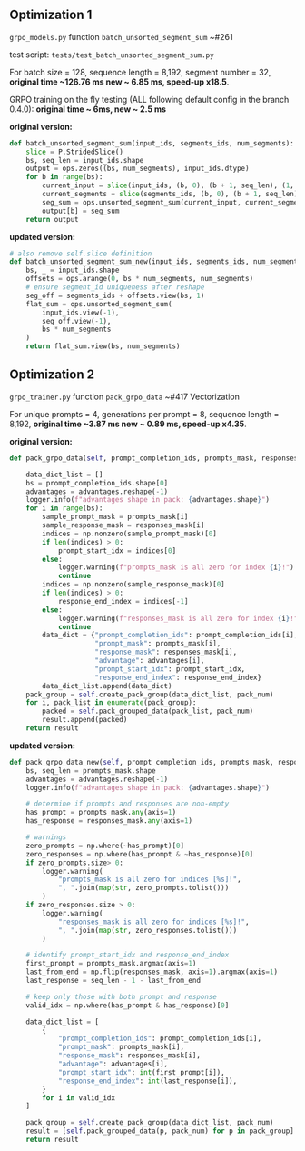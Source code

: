 ## Optimization 1
`grpo_models.py` function `batch_unsorted_segment_sum` ~#261

test script: `tests/test_batch_unsorted_segment_sum.py`

For batch size = 128, sequence length = 8,192, segment number = 32,
**original time ~126.76 ms  new ~ 6.85 ms, speed-up x18.5**.

GRPO training on the fly testing (ALL following default config in the branch 0.4.0): **original time ~ 6ms, new ~ 2.5 ms**

**original version:**

```python
def batch_unsorted_segment_sum(input_ids, segments_ids, num_segments):
    slice = P.StridedSlice()
    bs, seq_len = input_ids.shape
    output = ops.zeros((bs, num_segments), input_ids.dtype)
    for b in range(bs):
        current_input = slice(input_ids, (b, 0), (b + 1, seq_len), (1, 1))
        current_segments = slice(segments_ids, (b, 0), (b + 1, seq_len), (1, 1))
        seg_sum = ops.unsorted_segment_sum(current_input, current_segments, num_segments)
        output[b] = seg_sum
    return output
```

**updated version:**

```python
# also remove self.slice definition
def batch_unsorted_segment_sum_new(input_ids, segments_ids, num_segments):
    bs, _ = input_ids.shape
    offsets = ops.arange(0, bs * num_segments, num_segments)
    # ensure segment_id uniqueness after reshape
    seg_off = segments_ids + offsets.view(bs, 1)
    flat_sum = ops.unsorted_segment_sum(
        input_ids.view(-1),
        seg_off.view(-1),
        bs * num_segments
    )
    return flat_sum.view(bs, num_segments)
```
## Optimization 2

`grpo_trainer.py` function `pack_grpo_data` ~#417 Vectorization

For unique prompts = 4, generations per prompt = 8, sequence length = 8,192,
**original time ~3.87 ms  new ~ 0.89 ms, speed-up x4.35**.

**original version:**

```python
def pack_grpo_data(self, prompt_completion_ids, prompts_mask, responses_mask, advantages, pack_num=1):

    data_dict_list = []
    bs = prompt_completion_ids.shape[0]
    advantages = advantages.reshape(-1)
    logger.info(f"advantages shape in pack: {advantages.shape}")
    for i in range(bs):
        sample_prompt_mask = prompts_mask[i]
        sample_response_mask = responses_mask[i]
        indices = np.nonzero(sample_prompt_mask)[0]
        if len(indices) > 0:
            prompt_start_idx = indices[0]
        else:
            logger.warning(f"prompts_mask is all zero for index {i}!")
            continue
        indices = np.nonzero(sample_response_mask)[0]
        if len(indices) > 0:
            response_end_index = indices[-1]
        else:
            logger.warning(f"responses_mask is all zero for index {i}!")
            continue
        data_dict = {"prompt_completion_ids": prompt_completion_ids[i],
                     "prompt_mask": prompts_mask[i],
                     "response_mask": responses_mask[i],
                     "advantage": advantages[i],
                     "prompt_start_idx": prompt_start_idx,
                     "response_end_index": response_end_index}
        data_dict_list.append(data_dict)
    pack_group = self.create_pack_group(data_dict_list, pack_num)
    for i, pack_list in enumerate(pack_group):
        packed = self.pack_grouped_data(pack_list, pack_num)
        result.append(packed)
    return result
```

**updated version:**

```python
def pack_grpo_data_new(self, prompt_completion_ids, prompts_mask, responses_mask, advantages, pack_num=1):
    bs, seq_len = prompts_mask.shape
    advantages = advantages.reshape(-1)
    logger.info(f"advantages shape in pack: {advantages.shape}")

    # determine if prompts and responses are non-empty
    has_prompt = prompts_mask.any(axis=1)
    has_response = responses_mask.any(axis=1)

    # warnings
    zero_prompts = np.where(~has_prompt)[0]
    zero_responses = np.where(has_prompt & ~has_response)[0]
    if zero_prompts.size> 0:
        logger.warning(
            "prompts_mask is all zero for indices [%s]!",
            ", ".join(map(str, zero_prompts.tolist()))
        )
    if zero_responses.size > 0:
        logger.warning(
            "responses_mask is all zero for indices [%s]!",
            ", ".join(map(str, zero_responses.tolist()))
        )

    # identify prompt_start_idx and response_end_index
    first_prompt = prompts_mask.argmax(axis=1)
    last_from_end = np.flip(responses_mask, axis=1).argmax(axis=1)
    last_response = seq_len - 1 - last_from_end

    # keep only those with both prompt and response
    valid_idx = np.where(has_prompt & has_response)[0]

    data_dict_list = [
        {
            "prompt_completion_ids": prompt_completion_ids[i],
            "prompt_mask": prompts_mask[i],
            "response_mask": responses_mask[i],
            "advantage": advantages[i],
            "prompt_start_idx": int(first_prompt[i]),
            "response_end_index": int(last_response[i]),
        }
        for i in valid_idx
    ]

    pack_group = self.create_pack_group(data_dict_list, pack_num)
    result = [self.pack_grouped_data(p, pack_num) for p in pack_group]
    return result
```